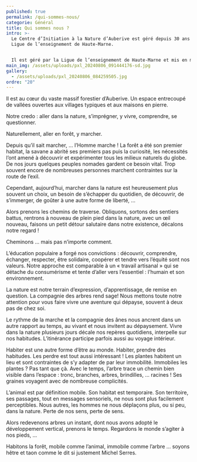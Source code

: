 ```yaml
---
published: true
permalink: /qui-sommes-nous/
categorie: Général
title: Qui sommes nous ?
intro: >-
  Le Centre d’Initiation à la Nature d’Auberive est géré depuis 30 ans par la
  Ligue de l’enseignement de Haute-Marne.


  Il est géré par la Ligue de l’enseignement de Haute-Marne et mis en musique par une petite équipe de 3 animateurs et quelques poignées de bénévoles.
main_img: /assets/uploads/pxl_20240806_091444176-sd.jpg
gallery:
  - /assets/uploads/pxl_20240806_084259505.jpg
ordre: "20"
---
```

Il est au cœur du vaste massif forestier d’Auberive. Un espace entrecoupé de vallées ouvertes aux villages typiques et aux maisons en pierre.

Notre credo : aller dans la nature, s’imprégner, y vivre, comprendre, se questionner.

Naturellement, aller en forêt, y marcher.

Depuis qu’il sait marcher, … l’Homme marche ! La forêt a été son premier habitat, la savane a abrité ses
premiers pas puis la curiosité, les nécessités l’ont amené à découvrir et expérimenter tous les milieux naturels du globe.
De nos jours quelques peuples nomades gardent ce besoin vital. Trop souvent encore de nombreuses personnes
marchent contraintes sur la route de l’exil.

Cependant, aujourd’hui, marcher dans la nature est heureusement plus souvent un choix, un besoin de s’échapper
du quotidien, de découvrir, de s’immerger, de goûter à une autre forme de liberté, …

Alors  prenons les chemins de traverse.  Obliquons, sortons des sentiers battus, rentrons à nouveau de
plein pied dans la nature, avec un œil nouveau, faisons un petit détour salutaire dans notre existence, décalons notre regard !

Cheminons … mais pas n’importe comment.

L’éducation populaire a forgé nos convictions : découvrir, comprendre,  échanger, respecter, être solidaire,
coopérer et tendre vers l’équité sont nos valeurs. Notre approche est comparable à un « travail artisanal »
qui se détache du consumérisme et tente d’aller vers l’essentiel : l’humain et son environnement.

La nature est notre terrain d’expression, d’apprentissage, de remise en question. La compagnie des arbres rend sage!
Nous mettons toute notre attention pour vous faire vivre une aventure qui dépayse, souvent à deux pas de chez soi.

Le rythme de la marche  et la compagnie des ânes nous ancrent dans un autre rapport au temps, au vivant et nous
invitent au dépaysement. Vivre dans la nature plusieurs jours décale nos repères quotidiens, interpelle sur nos
habitudes. L’itinérance participe parfois aussi au voyage intérieur.

Habiter est une autre forme d’être au monde. Habiter, prendre des habitudes. Les perdre est tout aussi intéressant !
Les plantes habitent un lieu et sont contraintes de s’y adapter de par leur immobilité. Immobiles les plantes ?
Pas tant que çà. Avec le temps, l’arbre trace un chemin bien visible dans l’espace : tronc, branches, arbres, brindilles,
… racines ! Ses graines voyagent avec de nombreuse complicités.

L’animal est par définition mobile. Son habitat est temporaire. Son territoire, ses passages, tout en messages sensoriels, ne nous sont plus facilement perceptibles.
Nous autres, les hommes ne nous déplaçons plus, ou si peu, dans la nature. Perte de nos sens, perte de sens.

Alors redevenons arbres un instant, dont nous avons adopté le développement vertical, prenons le temps. Regardons le monde s’agiter à nos pieds, …

Habitons la forêt, mobile comme l’animal, immobile comme l’arbre … soyons hêtre et taon comme le dit si justement Michel Serres.
